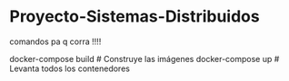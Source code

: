 # Proyecto-Sistemas-Distribuidos


comandos pa q corra !!!!

docker-compose build    # Construye las imágenes
docker-compose up       # Levanta todos los contenedores
